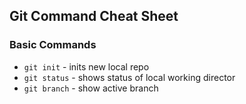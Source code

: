 ## Git Command Cheat Sheet

### Basic Commands
* `git init` - inits new local repo
* `git status` - shows status of local working director
* `git branch` - show active branch
